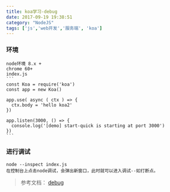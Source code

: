 ```yaml
---
title: koa学习-debug
date: 2017-09-19 19:38:51
category: "NodeJS"
tags: ['js','web开发','服务端', 'koa']
---
```

###	环境
	node环境 8.x +
	chrome 60+
	index.js
	```
	const Koa = require('koa')
	const app = new Koa()

	app.use( async ( ctx ) => {
	  ctx.body = 'hello koa2'
	})

	app.listen(3000, () => {
	  console.log('[demo] start-quick is starting at port 3000')
	})
	```
###	进行调试
	node --inspect index.js
	在控制台上点击node调试，会弹出新窗口，此时就可以进入调试--如打断点。
>	参考文档：
		[debug](https://chenshenhai.github.io/koa2-note/note/debug/info.html)